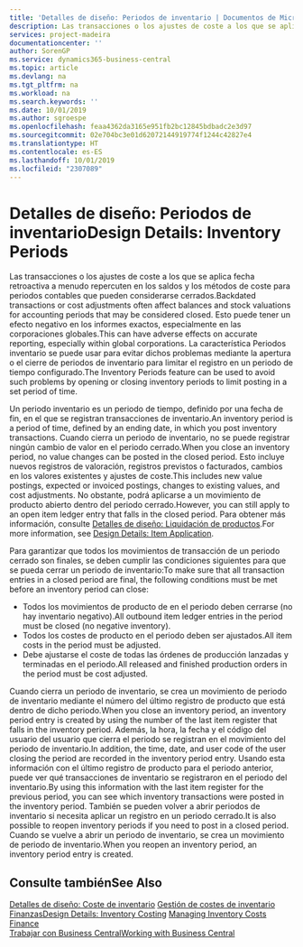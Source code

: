 ```yaml
---
title: 'Detalles de diseño: Periodos de inventario | Documentos de Microsoft'
description: Las transacciones o los ajustes de coste a los que se aplica fecha retroactiva a menudo repercuten en los saldos y los métodos de coste para periodos contables que pueden considerarse cerrados. Esto puede tener un efecto negativo en los informes exactos, especialmente en las corporaciones globales. La característica Periodos inventario se puede usar para evitar dichos problemas mediante la apertura o el cierre de periodos de inventario para limitar el registro en un periodo de tiempo configurado.
services: project-madeira
documentationcenter: ''
author: SorenGP
ms.service: dynamics365-business-central
ms.topic: article
ms.devlang: na
ms.tgt_pltfrm: na
ms.workload: na
ms.search.keywords: ''
ms.date: 10/01/2019
ms.author: sgroespe
ms.openlocfilehash: feaa4362da3165e951fb2bc12845bdbadc2e3d97
ms.sourcegitcommit: 02e704bc3e01d62072144919774f1244c42827e4
ms.translationtype: HT
ms.contentlocale: es-ES
ms.lasthandoff: 10/01/2019
ms.locfileid: "2307089"
---
```

# <a name="design-details-inventory-periods"></a><span data-ttu-id="1b491-105">Detalles de diseño: Periodos de inventario</span><span class="sxs-lookup"><span data-stu-id="1b491-105">Design Details: Inventory Periods</span></span>
<span data-ttu-id="1b491-106">Las transacciones o los ajustes de coste a los que se aplica fecha retroactiva a menudo repercuten en los saldos y los métodos de coste para periodos contables que pueden considerarse cerrados.</span><span class="sxs-lookup"><span data-stu-id="1b491-106">Backdated transactions or cost adjustments often affect balances and stock valuations for accounting periods that may be considered closed.</span></span> <span data-ttu-id="1b491-107">Esto puede tener un efecto negativo en los informes exactos, especialmente en las corporaciones globales.</span><span class="sxs-lookup"><span data-stu-id="1b491-107">This can have adverse effects on accurate reporting, especially within global corporations.</span></span> <span data-ttu-id="1b491-108">La característica Periodos inventario se puede usar para evitar dichos problemas mediante la apertura o el cierre de periodos de inventario para limitar el registro en un periodo de tiempo configurado.</span><span class="sxs-lookup"><span data-stu-id="1b491-108">The Inventory Periods feature can be used to avoid such problems by opening or closing inventory periods to limit posting in a set period of time.</span></span>  

 <span data-ttu-id="1b491-109">Un periodo inventario es un periodo de tiempo, definido por una fecha de fin, en el que se registran transacciones de inventario.</span><span class="sxs-lookup"><span data-stu-id="1b491-109">An inventory period is a period of time, defined by an ending date, in which you post inventory transactions.</span></span> <span data-ttu-id="1b491-110">Cuando cierra un periodo de inventario, no se puede registrar ningún cambio de valor en el periodo cerrado.</span><span class="sxs-lookup"><span data-stu-id="1b491-110">When you close an inventory period, no value changes can be posted in the closed period.</span></span> <span data-ttu-id="1b491-111">Esto incluye nuevos registros de valoración, registros previstos o facturados, cambios en los valores existentes y ajustes de coste.</span><span class="sxs-lookup"><span data-stu-id="1b491-111">This includes new value postings, expected or invoiced postings, changes to existing values, and cost adjustments.</span></span> <span data-ttu-id="1b491-112">No obstante, podrá aplicarse a un movimiento de producto abierto dentro del periodo cerrado.</span><span class="sxs-lookup"><span data-stu-id="1b491-112">However, you can still apply to an open item ledger entry that falls in the closed period.</span></span> <span data-ttu-id="1b491-113">Para obtener más información, consulte [Detalles de diseño: Liquidación de productos](design-details-item-application.md).</span><span class="sxs-lookup"><span data-stu-id="1b491-113">For more information, see [Design Details: Item Application](design-details-item-application.md).</span></span>  

 <span data-ttu-id="1b491-114">Para garantizar que todos los movimientos de transacción de un periodo cerrado son finales, se deben cumplir las condiciones siguientes para que se pueda cerrar un periodo de inventario:</span><span class="sxs-lookup"><span data-stu-id="1b491-114">To make sure that all transaction entries in a closed period are final, the following conditions must be met before an inventory period can close:</span></span>  

-   <span data-ttu-id="1b491-115">Todos los movimientos de producto de en el periodo deben cerrarse (no hay inventario negativo).</span><span class="sxs-lookup"><span data-stu-id="1b491-115">All outbound item ledger entries in the period must be closed (no negative inventory).</span></span>  
-   <span data-ttu-id="1b491-116">Todos los costes de producto en el periodo deben ser ajustados.</span><span class="sxs-lookup"><span data-stu-id="1b491-116">All item costs in the period must be adjusted.</span></span>  
-   <span data-ttu-id="1b491-117">Debe ajustarse el coste de todas las órdenes de producción lanzadas y terminadas en el periodo.</span><span class="sxs-lookup"><span data-stu-id="1b491-117">All released and finished production orders in the period must be cost adjusted.</span></span>  

 <span data-ttu-id="1b491-118">Cuando cierra un periodo de inventario, se crea un movimiento de periodo de inventario mediante el número del último registro de producto que está dentro de dicho periodo.</span><span class="sxs-lookup"><span data-stu-id="1b491-118">When you close an inventory period, an inventory period entry is created by using the number of the last item register that falls in the inventory period.</span></span> <span data-ttu-id="1b491-119">Además, la hora, la fecha y el código del usuario del usuario que cierra el periodo se registran en el movimiento del periodo de inventario.</span><span class="sxs-lookup"><span data-stu-id="1b491-119">In addition, the time, date, and user code of the user closing the period are recorded in the inventory period entry.</span></span> <span data-ttu-id="1b491-120">Usando esta información con el último registro de producto para el periodo anterior, puede ver qué transacciones de inventario se registraron en el periodo del inventario.</span><span class="sxs-lookup"><span data-stu-id="1b491-120">By using this information with the last item register for the previous period, you can see which inventory transactions were posted in the inventory period.</span></span> <span data-ttu-id="1b491-121">También se pueden volver a abrir periodos de inventario si necesita aplicar un registro en un periodo cerrado.</span><span class="sxs-lookup"><span data-stu-id="1b491-121">It is also possible to reopen inventory periods if you need to post in a closed period.</span></span> <span data-ttu-id="1b491-122">Cuando se vuelve a abrir un periodo de inventario, se crea un movimiento de periodo de inventario.</span><span class="sxs-lookup"><span data-stu-id="1b491-122">When you reopen an inventory period, an inventory period entry is created.</span></span>  

## <a name="see-also"></a><span data-ttu-id="1b491-123">Consulte también</span><span class="sxs-lookup"><span data-stu-id="1b491-123">See Also</span></span>  
 <span data-ttu-id="1b491-124">[Detalles de diseño: Coste de inventario](design-details-inventory-costing.md) [Gestión de costes de inventario](finance-manage-inventory-costs.md) [Finanzas](finance.md)</span><span class="sxs-lookup"><span data-stu-id="1b491-124">[Design Details: Inventory Costing](design-details-inventory-costing.md) [Managing Inventory Costs](finance-manage-inventory-costs.md) [Finance](finance.md)</span></span>  
 [<span data-ttu-id="1b491-125">Trabajar con Business Central</span><span class="sxs-lookup"><span data-stu-id="1b491-125">Working with Business Central</span></span>](ui-work-product.md)
